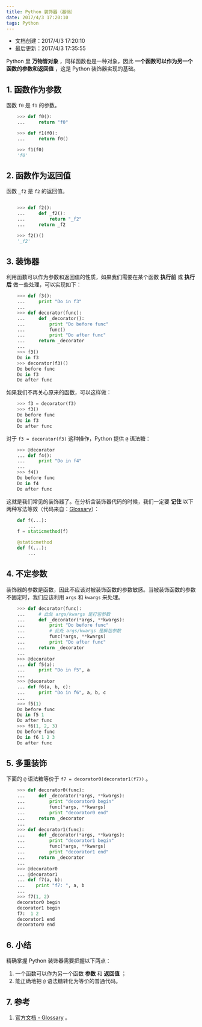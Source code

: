 ```yaml
---
title: Python 装饰器（基础）
date: 2017/4/3 17:20:10
tags: Python
---
```


- 文档创建：2017/4/3 17:20:10
- 最后更新：2017/4/3 17:35:55

Python 里 **万物皆对象** ，同样函数也是一种对象，因此 **一个函数可以作为另一个函数的参数和返回值** ，这是 Python 装饰器实现的基础。

<!-- more -->

## 1. 函数作为参数 ##

函数 `f0` 是 `f1` 的参数。

``` Python
    >>> def f0():
    ...     return "f0"

    >>> def f1(f0):
    ...     return f0()

    >>> f1(f0)
    'f0'
```



## 2. 函数作为返回值 ##

函数 `_f2` 是 `f2` 的返回值。

``` Python

    >>> def f2():
    ...     def _f2():
    ...         return "_f2"
    ...     return _f2

    >>> f2()()
    '_f2'

```

## 3. 装饰器 ##

利用函数可以作为参数和返回值的性质，如果我们需要在某个函数 **执行前** 或 **执行后** 做一些处理，可以实现如下：

``` Python
    >>> def f3():
    ...     print "Do in f3"
    ...
    >>> def decorator(func):
    ...     def _decorator():
    ...         print "Do before func"
    ...         func()
    ...         print "Do after func"
    ...     return _decorator
    ...
    >>> f3()
    Do in f3
    >>> decorator(f3)()
    Do before func
    Do in f3
    Do after func
```

如果我们不再关心原来的函数，可以这样做：

``` Python
    >>> f3 = decorator(f3)
    >>> f3()
    Do before func
    Do in f3
    Do after func
```

对于 `f3 = decorator(f3)` 这种操作，Python 提供 `@` 语法糖：

``` Python
    >>> @decorator
    ... def f4():
    ...     print "Do in f4"
    ...
    >>> f4()
    Do before func
    Do in f4
    Do after func
```

这就是我们常见的装饰器了。在分析含装饰器代码的时候，我们一定要 **记住** 以下两种写法等效（代码来自：[Glossary](https://docs.python.org/2.7/glossary.html)）：

``` Python
    def f(...):
        ...
    f = staticmethod(f)

    @staticmethod
    def f(...):
        ...
```

## 4. 不定参数 ##

装饰器的参数是函数，因此不应该对被装饰函数的参数敏感。当被装饰函数的参数不固定时，我们应该利用 `args` 和 `kwargs` 来处理。

``` Python
    >>> def decorator(func):
    ...     # 此处 args/kwargs 是打包参数
    ...     def _decorator(*args, **kwargs):
    ...         print "Do before func"
    ...         # 此处 args/kwargs 是解包参数
    ...         func(*args, **kwargs)
    ...         print "Do after func"
    ...     return _decorator
    ...
    >>> @decorator
    ... def f5(a):
    ...     print "Do in f5", a
    ...
    >>> @decorator
    ... def f6(a, b, c):
    ...     print "Do in f6", a, b, c
    ...
    >>> f5(1)
    Do before func
    Do in f5 1
    Do after func
    >>> f6(1, 2, 3)
    Do before func
    Do in f6 1 2 3
    Do after func
```

## 5. 多重装饰 ##

下面的 `@` 语法糖等价于 `f7 = decorator0(decorator1(f7))` 。

``` Python
    >>> def decorator0(func):
    ...     def _decorator(*args, **kwargs):
    ...         print "decorator0 begin"
    ...         func(*args, **kwargs)
    ...         print "decorator0 end"
    ...     return _decorator
    ...
    >>> def decorator1(func):
    ...     def _decorator(*args, **kwargs):
    ...         print "decorator1 begin"
    ...         func(*args, **kwargs)
    ...         print "decorator1 end"
    ...     return _decorator
    ...
    >>> @decorator0
    ... @decorator1
    ... def f7(a, b):
    ...    print "f7: ", a, b
    ...
    >>> f7(1, 2)
    decorator0 begin
    decorator1 begin
    f7:  1 2
    decorator1 end
    decorator0 end
```

## 6. 小结 ##

精确掌握 Python 装饰器需要把握以下两点：

1. 一个函数可以作为另一个函数 **参数** 和 **返回值** ；
2. 能正确地把 `@` 语法糖转化为等价的普通代码。

## 7. 参考 ##

1. [官方文档 - Glossary](https://docs.python.org/2.7/glossary.html) 。
